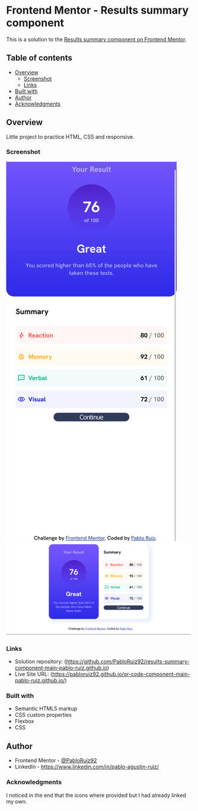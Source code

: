 # Frontend Mentor - Results summary component

This is a solution to the [Results summary component on Frontend Mentor](https://www.frontendmentor.io/challenges/results-summary-component-CE_K6s0maV).

## Table of contents

- [Overview](#overview)
  - [Screenshot](#screenshot)
  - [Links](#links)
- [Built with](#built-with)
- [Author](#author)
- [Acknowledgments](#acknowledgments)

## Overview

Little project to practice HTML, CSS and responsive.

### Screenshot

![image](images\screenshot-mobile.png)
![image](images\screenshot-desktop.png)

### Links

- Solution repository: (https://github.com/PabloRuiz92/results-summary-component-main-pablo-ruiz.github.io)
- Live Site URL: (https://pabloruiz92.github.io/qr-code-component-main-pablo-ruiz.github.io/)

### Built with

- Semantic HTML5 markup
- CSS custom properties
- Flexbox
- CSS

## Author

- Frontend Mentor - [@PabloRuiz92](https://www.frontendmentor.io/profile/PabloRuiz92)
- LinkedIn - https://www.linkedin.com/in/pablo-agustin-ruiz/

### Acknowledgments

I noticed in the end that the icons where provided but I had already linked my own.

